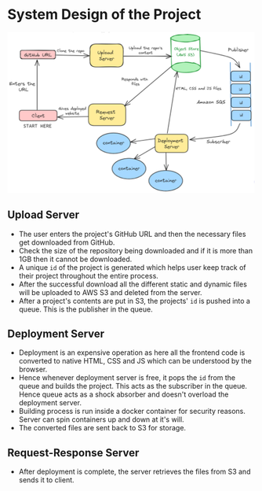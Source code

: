 # System Design of the Project
![System Design](./sys-design.png)
## Upload Server
- The user enters the project's GitHub URL and then the necessary files get downloaded from GitHub.
- Check the size of the repository being downloaded and if it is more than 1GB then it cannot be downloaded.
- A unique ``id`` of the project is generated which helps user keep track of their project throughout the entire process.
- After the successful download all the different static and dynamic files will be uploaded to AWS S3 and deleted from the server.
- After a project's contents are put in S3, the projects' ``id`` is pushed into a queue. This is the publisher in the queue.

## Deployment Server
- Deployment is an expensive operation as here all the frontend code is converted to native HTML, CSS and JS which can be understood by the browser.
- Hence whenever deployment server is free, it pops the ``id`` from the queue and builds the project. This acts as the subscriber in the queue. Hence queue acts as a shock absorber and doesn't overload the deployment server.
- Building process is run inside a docker container for security reasons. Server can spin containers up and down at it's will.
- The converted files are sent back to S3 for storage.

## Request-Response Server
- After deployment is complete, the server retrieves the files from S3 and sends it to client.